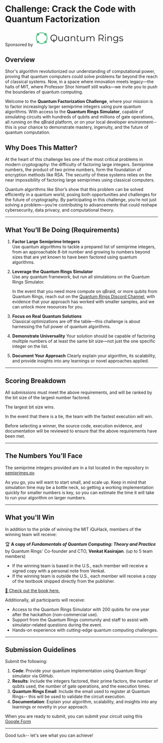 # Challenge: Crack the Code with Quantum Factorization

Sponsored by
<a href="https://www.quantumrings.com">
  <img src="./images/quantum-rings-logo.png" alt="Quantum Rings" width="300">
</a>


## Overview

Shor's algorithm revolutionized our understanding of computational power, proving that quantum computers could solve problems far beyond the reach of classical systems. Now, in a space where innovation meets legacy—the halls of MIT, where Professor Shor himself still walks—we invite you to push the boundaries of quantum computing.

Welcome to the **Quantum Factorization Challenge**, where your mission is to factor increasingly larger semiprime integers using pure quantum algorithms. With access to the **Quantum Rings Simulator**, capable of simulating circuits with hundreds of qubits and millions of gate operations, all running on the qBraid platform, or on your local developer environment-- this is your chance to demonstrate mastery, ingenuity, and the future of quantum computation.


## Why Does This Matter?

At the heart of this challenge lies one of the most critical problems in modern cryptography: the difficulty of factoring large integers. Semiprime numbers, the product of two prime numbers, form the foundation of encryption methods like RSA. The security of these systems relies on the near impossibility of factoring large semiprimes using classical computers.

Quantum algorithms like Shor’s show that this problem can be solved efficiently in a quantum world, posing both opportunities and challenges for the future of cryptography. By participating in this challenge, you’re not just solving a problem—you’re contributing to advancements that could reshape cybersecurity, data privacy, and computational theory.

---

## What You’ll Be Doing (Requirements)

1. **Factor Large Semiprime Integers**  
   Use quantum algorithms to tackle a prepared list of semiprime integers, from an approachable 8-bit number and growing to numbers beyond sizes that are yet known to have been factored using quantum algorithms.

2. **Leverage the Quantum Rings Simulator**  
   Use any quantum framework, but run all simulations on the Quantum Rings Simulator.  
   
   In the event that you need more compute on qBraid, or more qubits from Quantum Rings, reach out on the [Quantum Rings Discord Channel](https://discord.com/channels/1326009426141777950/1330328378301087804), with evidence that your approach has worked with smaller samples, and we can unlock more resources for you.

3. **Focus on Real Quantum Solutions**  
  Classical optimizations are off the table—this challenge is about harnessing the full power of quantum algorithms.

4. **Demonstrate Universality**
  Your solution should be capable of factoring multiple numbers of at least the same bit size—not just the one specific integer on the list.

5. **Document Your Approach**
  Clearly explain your algorithm, its scalability, and provide insights into any learnings or novel approaches applied.

---

## Scoring Breakdown

All submissions must meet the above requirements, and will be ranked by the bit size of the largest number factored.  

The largest bit size wins.

In the event that there is a tie, the team with the fastest execution will win.

Before selecting a winner, the source code, execution evidence, and documentation will be reviewed to ensure that the above requirements have been met.

---

## The Numbers You’ll Face

The semiprime integers provided are in a list located in the repository in [semiprimes.py](./semiprimes.py).  

As you go, you will want to start small, and scale up.  Keep in mind that simulation time may be a bottle neck, so getting a working implementation quickly for smaller numbers is key, so you can estimate the time it will take to run your algorithm on larger numbers.  

---
## What you'll Win

In addition to the pride of winning the MIT iQuHack, members of the winning team will receive:

🏆 **A copy of *Fundamentals of Quantum Computing: Theory and Practice*** by Quantum Rings' Co-founder and CTO, **Venkat Kasirajan**. (up to 5 team members)

- If the winning team is based in the U.S., each member will receive a signed copy with a personal note from Venkat. 
- If the winning team is outside the U.S., each member will receive a copy of the textbook shipped directly from the publisher.

[📖 Check out the book here.](https://www.google.com/books/edition/Fundamentals_of_Quantum_Computing/NVw0EAAAQBAJ?hl=en&gbpv=0)

Additionally, all participants will receive:
- Access to the Quantum Rings Simulator with 200 qubits for one year after the hackathon (non-commercial use).
- Support from the Quantum Rings community and staff to assist with simulator-related questions during the event.
- Hands-on experience with cutting-edge quantum computing challenges.

---

## Submission Guidelines

Submit the following:

1. **Code**: Provide your quantum implementation using Quantum Rings'  simulator via GitHub. 
2. **Results**: Include the integers factored, their prime factors, the number of qubits used, the number of gate operations, and the execution times.
3. **Quantum Rings Email**: Include the email used to register at Quantum Rings-- this will be used to validate the circuit execution.
4. **Documentation**: Explain your algorithm, scalability, and insights into any learnings or novelty in your approach.

When you are ready to submit, you can submit your circuit using this [Google Form](https://forms.gle/GHXMXuHz7Fby96ky7)

---

Good luck-- let's see what you can achieve!